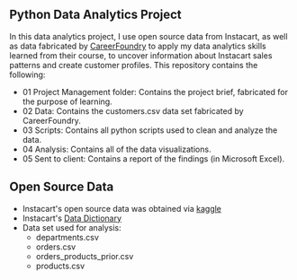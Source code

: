 ## Python Data Analytics Project
In this data analytics project, I use open source data from Instacart, as well as data fabricated by [CareerFoundry](https://careerfoundry.com/) to apply my data analytics skills learned from their course, to uncover information about Instacart sales patterns and create customer profiles. This repository contains the following:
- 01 Project Management folder: Contains the project brief, fabricated for the purpose of learning.
- 02 Data: Contains the customers.csv data set fabricated by CareerFoundry.
- 03 Scripts: Contains all python scripts used to clean and analyze the data.
- 04 Analysis: Contains all of the data visualizations.
- 05 Sent to client: Contains a report of the findings (in Microsoft Excel).

## Open Source Data
- Instacart's open source data was obtained via [kaggle](https://www.kaggle.com/datasets/psparks/instacart-market-basket-analysis)
- Instacart's [Data Dictionary](https://gist.github.com/jeremystan/c3b39d947d9b88b3ccff3147dbcf6c6b)
- Data set used for analysis:
  - departments.csv
  - orders.csv
  - orders_products_prior.csv
  - products.csv
